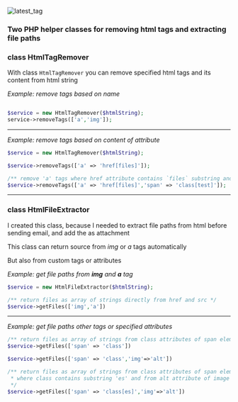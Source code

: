 ![latest_tag](https://badgen.net/github/tag/Matej-ch/HtmlHelpers)

### Two PHP helper classes for removing html tags and extracting file paths


### class HtmlTagRemover

With class ``HtmlTagRemover`` you can remove specified html tags and its content from html string

_Example: remove tags based on name_


```php

$service = new HtmlTagRemover($htmlString);
service->removeTags(['a','img']);
```
---

_Example: remove tags based on content of attribute_
```php
$service = new HtmlTagRemover($htmlString);

$service->removeTags(['a' => 'href[files]']);

/** remove 'a' tags where href attribute contains `files` substring and span elements contains class with `test` string */
$service->removeTags(['a' => 'href[files]','span' => 'class[test]']);
```

---

### class HtmlFileExtractor

I created this class, because I needed to extract file paths from html before sending email, and add the as attachment

This class can return source from _img_ or _a_ tags automatically

But also from custom tags or attributes

_Example: get file paths from **img** and **a** tag_
```PHP
$service = new HtmlFileExtractor($htmlString);

/** return files as array of strings directly from href and src */
$service->getFiles(['img','a'])
```
---
_Example: get file paths other tags or specified attributes_
```PHP
/** return files as array of strings from class attributes of span elements */
$service->getFiles(['span' => 'class'])

$service->getFiles(['span' => 'class','img'=>'alt'])

/** return files as array of strings from class attributes of span elements, 
 * where class contains substring 'es' and from alt attribute of image tags
 */
$service->getFiles(['span' => 'class[es]','img'=>'alt'])
```